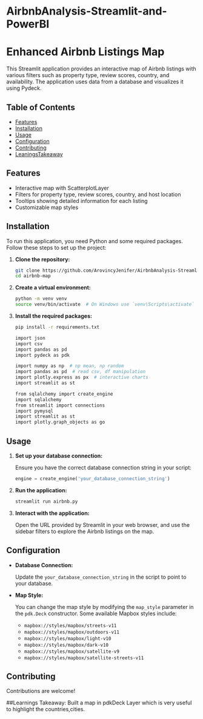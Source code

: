 # AirbnbAnalysis-Streamlit-and-PowerBI

# Enhanced Airbnb Listings Map

This Streamlit application provides an interactive map of Airbnb listings with various filters such as  property type, review scores, country, and availability. The application uses data from a database and visualizes it using Pydeck.

## Table of Contents

- [Features](#features)
- [Installation](#installation)
- [Usage](#usage)
- [Configuration](#configuration)
- [Contributing](#contributing)
- [LeaningsTakeaway](#LearningsTakeaway)

## Features

- Interactive map with ScatterplotLayer
- Filters for  property type, review scores, country, and host location
- Tooltips showing detailed information for each listing
- Customizable map styles

## Installation

To run this application, you need Python and some required packages. Follow these steps to set up the project:

1. **Clone the repository:**

    ```bash
    git clone https://github.com/ArovincyJenifer/AirbnbAnalysis-Streamlit-and-PowerBI.git
    cd airbnb-map
    ```

2. **Create a virtual environment:**

    ```bash
    python -m venv venv
    source venv/bin/activate  # On Windows use `venv\Scripts\activate`
    ```

3. **Install the required packages:**

    ```bash
    pip install -r requirements.txt

    import json
    import csv
    import pandas as pd
    import pydeck as pdk

    import numpy as np  # np mean, np random
    import pandas as pd  # read csv, df manipulation
    import plotly.express as px  # interactive charts
    import streamlit as st

    from sqlalchemy import create_engine
    import sqlalchemy
    from streamlit import connections
    import pymysql
    import streamlit as st
    import plotly.graph_objects as go
    ```

## Usage

1. **Set up your database connection:**

    Ensure you have the correct database connection string in your script:

    ```python
    engine = create_engine('your_database_connection_string')
    ```

2. **Run the application:**

    ```bash
    streamlit run airbnb.py
    ```

3. **Interact with the application:**

    Open the URL provided by Streamlit in your web browser, and use the sidebar filters to explore the Airbnb listings on the map.

## Configuration

- **Database Connection:**

    Update the `your_database_connection_string` in the script to point to your database.

- **Map Style:**

    You can change the map style by modifying the `map_style` parameter in the `pdk.Deck` constructor. Some available Mapbox styles include:
    - `mapbox://styles/mapbox/streets-v11`
    - `mapbox://styles/mapbox/outdoors-v11`
    - `mapbox://styles/mapbox/light-v10`
    - `mapbox://styles/mapbox/dark-v10`
    - `mapbox://styles/mapbox/satellite-v9`
    - `mapbox://styles/mapbox/satellite-streets-v11`

## Contributing

Contributions are welcome! 

##Learnings Takeaway: Built a map in pdkDeck Layer which is very useful to highlight the countries,cities.
